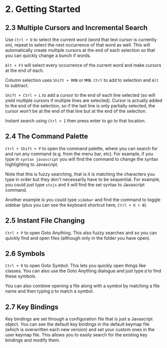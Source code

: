 # 2. Getting Started
## 2.3 Multiple Cursors and Incremental Search

Use `Ctrl + D` to select the current word (word that text cursor is currently on), repeat to select the next occurrence of that word as well. This will automatically create multiple cursors at the end of each selection so that you can quickly change a bunch if words. 

`Alt + F3` will select every occurrence of the current word and make cursors at the end of each.

Column selection uses `Shift + RMB` or `MMB`. `Ctrl` to add to selection and `Alt` to subtract.

`Shift + Ctrl + L` to add a cursor to the end of each line selected (so will yield multiple cursors if multiple lines are selected). Cursor is actually added to the end of the selection, so if the last line is only partially selected, the cursor won't be at the end of that line but at the end of the selection.

Instant search using `Ctrl + I` then press enter to go to that location.


## 2.4 The Command Palette

`Ctrl + Shift + P` to open the command palette, where you can search for and run any command (e.g. from the menu bar, etc). For example, if you type in `syntax javascript` you will find the command to change the syntax highlighting to Javascript. 

Note that this is fuzzy searching, that is it is matching the characters you type in order but they don't necessarily have to be sequential. For example, you could just type `stxjs` and it will find the set syntax to Javascript command.

Another example is you could type `sidebar` and find the command to toggle sidebar (plus you can see the keyboard shortcut here, `Ctrl + K + B`). 


## 2.5 Instant File Changing

`Ctrl + P` to open Goto Anything. This also fuzzy searches and so you can quickly find and open files (although only in the folder you have open).


## 2.6 Symbols

`Ctrl + R` to open Goto Symbol. This lets you quickly open things like classes. You can also use the Goto Anything dialogue and just type `@` to find these symbols. 

You can also combine opening a file along with a symbol by matching a file name and then typing `@` to match a symbol.


## 2.7 Key Bindings

Key bindings are set through a configuration file that is just a Javascript object. You can see the default key bindings in the default keymap file (which is overwritten each new version) and set your custom ones in the user keymap file. This allows you to easily search for the existing key bindings and modify them.